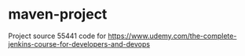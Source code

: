 # maven-project
Project source 55441 code for https://www.udemy.com/the-complete-jenkins-course-for-developers-and-devops
